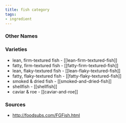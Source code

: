 ```yaml
---
title: fish category
tags:
- ingredient
---
```



### Other Names


### Varieties

* lean, firm-textured fish - [[lean-firm-textured-fish]]
* fatty, firm-textured fish - [[fatty-firm-textured-fish]]
* lean, flaky-textured fish - [[lean-flaky-textured-fish]]
* fatty, flaky-textured fish - [[fatty-flaky-textured-fish]]
* smoked & dried fish - [[smoked-and-dried-fish]]
* shellfish - [[shellfish]]
* caviar & roe - [[caviar-and-roe]]

### Sources
* http://foodsubs.com/FGFish.html
